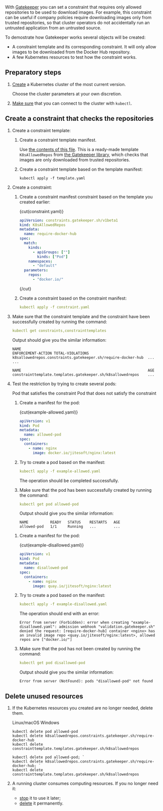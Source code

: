 With [Gatekeeper](../../../reference/gatekeeper) you can set a constraint that requires only allowed repositories to be used to download images. For example, this constraint can be useful if company policies require downloading images only from trusted repositories, so that cluster operators do not accidentally run an untrusted application from an untrusted source.

To demostrate how Gatekeeper works several objects will be created:

- A constraint template and its corresponding constraint. It will only allow images to be downloaded from the Docker Hub repository.
- A few Kubernetes resources to test how the constraint works.

## Preparatory steps

1. [Create](../../../instructions/create-cluster) a Kubernetes cluster of the most current version.

   Choose the cluster parameters at your own discretion.

1. [Make sure](../../../connect/kubectl) that you can connect to the cluster with `kubectl`.

## Create a constraint that checks the repositories

1. Create a constraint template:

   1. Create a constraint template manifest.

      Use [the contents of this file](https://github.com/open-policy-agent/gatekeeper-library/blob/master/library/general/allowedrepos/template.yaml). This is a ready-made template `K8sAllowedRepos` from [the Gatekeeper library](https://github.com/open-policy-agent/gatekeeper-library), which checks that images are only downloaded from trusted repositories.

   1. Create a constraint template based on the template manifest:

      ```console
      kubectl apply -f template.yaml
      ```

1. Create a constraint:

   1. Create a constraint manifest constraint based on the template you created earlier:

      {cut(constraint.yaml)}

      ```yaml
      apiVersion: constraints.gatekeeper.sh/v1beta1
      kind: K8sAllowedRepos
      metadata:
        name: require-docker-hub
      spec:
        match:
          kinds:
            - apiGroups: [""]
              kinds: ["Pod"]
          namespaces:
            - "default"
        parameters:
          repos:
            - "docker.io/"
      ```

      {/cut}

   1. Create a constraint based on the constraint manifest:

      ```yaml
      kubectl apply -f constraint.yaml
      ```

1. Make sure that the constraint template and the constraint have been successfully created by running the command:

   ```yaml
   kubectl get constraints,constrainttemplates
   ```

   Output should give you the similar information:

   ```text
   NAME                                                          ENFORCEMENT-ACTION TOTAL-VIOLATIONS
   k8sallowedrepos.constraints.gatekeeper.sh/require-docker-hub  ...                ...

   NAME                                                          AGE
   constrainttemplate.templates.gatekeeper.sh/k8sallowedrepos    ...
   ```

1. Test the restriction by trying to create several pods:

   <tabs>
   <tablist>
   <tab>Pod that satisfies the constraint</tab>
   <tab>Pod that does not satisfy the constraint</tab>
   </tablist>
   <tabpanel>

   1. Create a manifest for the pod:

      {cut(example-allowed.yaml)}

      ```yaml
      apiVersion: v1
      kind: Pod
      metadata:
        name: allowed-pod
      spec:
        containers:
          - name: nginx
            image: docker.io/jitesoft/nginx:latest
      ```

   1. Try to create a pod based on the manifest:

      ```yaml
      kubectl apply -f example-allowed.yaml
      ```

      The operation should be completed successfully.

   1. Make sure that the pod has been successfully created by running the command:

      ```yaml
      kubectl get pod allowed-pod
      ```

      Output should give you the similar information:

      ```text
      NAME          READY   STATUS    RESTARTS   AGE
      allowed-pod   1/1     Running   ...        ...
      ```

   </tabpanel>
   <tabpanel>

   1. Create a manifest for the pod:

      {cut(example-disallowed.yaml)}

      ```yaml
      apiVersion: v1
      kind: Pod
      metadata:
        name: disallowed-pod
      spec:
        containers:
          - name: nginx
            image: quay.io/jitesoft/nginx:latest
      ```

   1. Try to create a pod based on the manifest:

      ```yaml
      kubectl apply -f example-disallowed.yaml
      ```

      The operation should end with an error:

      ```text
      Error from server (Forbidden): error when creating "example-disallowed.yaml": admission webhook "validation.gatekeeper.sh" denied the request: [require-docker-hub] container <nginx> has an invalid image repo <quay.io/jitesoft/nginx:latest>, allowed repos are ["docker.io/"]
      ```

   1. Make sure that the pod has not been created by running the command:

      ```yaml
      kubectl get pod disallowed-pod
      ```

      Output should give you the similar information:

      ```text
      Error from server (NotFound): pods "disallowed-pod" not found
      ```

   </tabpanel>
   </tabs>

## Delete unused resources

1. If the Kubernetes resources you created are no longer needed, delete them.

   <tabs>
   <tablist>
   <tab>Linux/macOS</tab>
   <tab>Windows</tab>
   </tablist>
   <tabpanel>

   ```console
   kubectl delete pod allowed-pod
   kubectl delete k8sallowedrepos.constraints.gatekeeper.sh/require-docker-hub
   kubectl delete constrainttemplate.templates.gatekeeper.sh/k8sallowedrepos

   ```

   </tabpanel>
   <tabpanel>

   ```console
   kubectl delete pod allowed-pod; `
   kubectl delete k8sallowedrepos.constraints.gatekeeper.sh/require-docker-hub; `
   kubectl delete constrainttemplate.templates.gatekeeper.sh/k8sallowedrepos
   ```

   </tabpanel>
   </tabs>

1. A running cluster consumes computing resources. If you no longer need it:

   - [stop](../../../instructions/manage-cluster#start_or_stop_cluster) it to use it later;
   - [delete](../../../instructions/manage-cluster#delete_cluster) it permanently.
